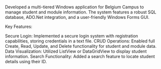  Developed a multi-tiered Windows application for Belgium Campus to manage student and module information. 
 The system features a robust SQL database, ADO.Net integration, and a user-friendly Windows Forms GUI.

Key Features:

Secure Login: Implemented a secure login system with registration capabilities, storing credentials in a text file.
CRUD Operations: Enabled full Create, Read, Update, and Delete functionality for student and module data.
Data Visualization: Utilized ListView or DataGridView to display student information.
Search Functionality: Added a search feature to locate student details using their ID.
